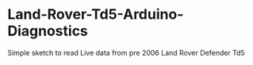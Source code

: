 # Land-Rover-Td5-Arduino-Diagnostics
Simple sketch to read Live data from pre 2006 Land Rover Defender Td5
